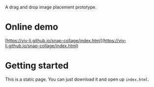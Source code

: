 A drag and drop image placement prototype.

# Online demo

[https://viv-li.github.io/snap-collage/index.html](https://viv-li.github.io/snap-collage/index.html)

# Getting started

This is a static page. You can just download it and open up `index.html`.
